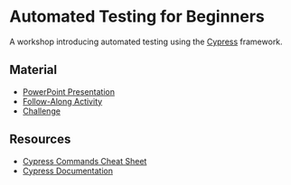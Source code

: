 # Automated Testing for Beginners
A workshop introducing automated testing using the [Cypress](https://cypress.io) framework.

## Material
- <a href="AutomatedTestingForBeginners.pptx" target="_blank">PowerPoint Presentation</a>
- [Follow-Along Activity](FollowAlong.md)
- [Challenge](Challenge.md)

## Resources
- [Cypress Commands Cheat Sheet](CypressCommandsCheatSheet.md)
- [Cypress Documentation](https://docs.cypress.io/guides/overview/why-cypress.html)